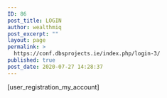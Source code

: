 ```yaml
---
ID: 86
post_title: LOGIN
author: wealthmiq
post_excerpt: ""
layout: page
permalink: >
  https://conf.dbsprojects.ie/index.php/login-3/
published: true
post_date: 2020-07-27 14:28:37
---
```

[user_registration_my_account]